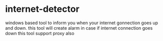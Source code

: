 # internet-detector
windows based tool to inform you when your internet gonnection goes up and down.
this tool will create alarm in case if internet connection  goes down
this tool support proxy also
